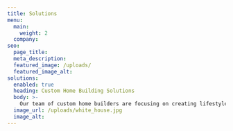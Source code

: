 ```yaml
---
title: Solutions
menu:
  main:
    weight: 2
  company:
seo:
  page_title:
  meta_description:
  featured_image: /uploads/
  featured_image_alt:
solutions:
  enabled: true
  heading: Custom Home Building Solutions
  body: >-
    Our team of custom home builders are focusing on creating lifestyles, not just new homes. We have a solid reputation for high-quality construction services. We design luxury spaces that accommodate your design wants and practical needs. Our custom home building process is based on a streamlined experience for our clients. We build new homes with safety, constant communication, and quality at top-of-mind.
  image_url: /uploads/white_house.jpg
  image_alt:
---
```

